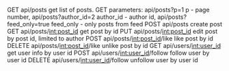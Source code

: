 GET     api/posts                           get list of posts. GET parameters: 
        api/posts?p=1                         p - page number, 
        api/posts?author_id=2                 author_id - author id, 
        api/posts?feed_only=true              feed_only - only posts from feed
POST    api/posts                           create post
GET     api/posts/<int:post_id>             get post by id
PUT     api/posts/<int:post_id>             edit post by post id, limited to author
POST    api/posts/<int:post_id>/like        like post by id
DELETE  api/posts/<int:post_id>/like        unlike post by id
GET     api/users/<int:user_id>             get user info by user id
POST    api/users/<int:user_id>/follow      follow user by user id
DELETE  api/users/<int:user_id>/follow      unfollow user by user id
